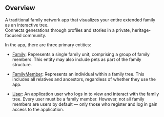 ## Overview

A traditional family network app that visualizes your entire extended family as an interactive tree.  
Connects generations through profiles and stories in a private, heritage-focused community.

In the app, there are three primary entities:

* [Family](./Family.md): Represents a single family unit, comprising a group of family members. This entity may also include pets as part of the family structure.

* [FamilyMember](./FamilyMember.md): Represents an individual within a family tree. This includes all relatives and ancestors, regardless of whether they use the app.

* [User](./User.md): An application user who logs in to view and interact with the family tree. Every user must be a family member. However, not all family members are users by default — only those who register and log in gain access to the application.

